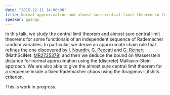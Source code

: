 ```yaml
---
date: "2015-12-11 14:00:00"
title: Normal approximation and almost sure central limit theorem in the Rademarcher setting
speaker: guanqu
---
```

In this talk, we study the central limit theorem and almost sure central limit theorems for some functionals of an independent sequence of Rademacher random variables.
In particular, we derive an approximate chain rule that refines the one discovered by [I. Nourdin](https://sites.google.com/site/ivannourdin/home), [G. Peccati](https://sites.google.com/site/giovannipeccati/Home) and [G. Reinert](https://www.stats.ox.ac.uk/people/academic_staff/gesine_reinert) (MathSciNet: [MR2735379](http://www.ams.org/mathscinet-getitem?mr=2735379)) and then we deduce the bound on Wasserstein distance for normal approximation using the (discrete) Malliavin-Stein approach.
We are also able to give the almost sure central limit theorem for a sequence inside a fixed Rademacher chaos using the Ibragimov-Lifshits criterion.

This is work in progress.
